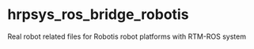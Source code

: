 # hrpsys_ros_bridge_robotis
Real robot related files for Robotis robot platforms with RTM-ROS system
